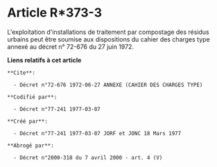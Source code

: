 # Article R*373-3

L'exploitation d'installations de traitement par compostage des résidus urbains peut être soumise aux dispositions du cahier
des charges type annexé au décret n° 72-676 du 27 juin 1972.

**Liens relatifs à cet article**

	**Cite**:

	  - Décret n°72-676 1972-06-27 ANNEXE (CAHIER DES CHARGES TYPE)

	**Codifié par**:

	  - Décret n°77-241 1977-03-07

	**Créé par**:

	  - Décret n°77-241 1977-03-07 JORF et JONC 18 Mars 1977

	**Abrogé par**:

	  - Décret n°2000-318 du 7 avril 2000 - art. 4 (V)
